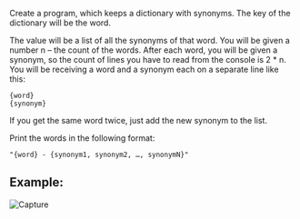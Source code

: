 Create a program, which keeps a dictionary with synonyms. The key of the dictionary will be the word. 

The value will be a list of all the synonyms of that word. You will be given a number n – the count of the words. After each word, you will be given a synonym, so the count of lines you have to read from the console is 2 * n. You will be receiving a word and a synonym each on a separate line like this:

	{word}
	{synonym}

If you get the same word twice, just add the new synonym to the list. 

Print the words in the following format:

	"{word} - {synonym1, synonym2, …, synonymN}"
	
## Example:
	
![Capture](https://user-images.githubusercontent.com/45227327/201687806-ef207299-b5e0-438c-ba68-c7828ee67391.PNG)
